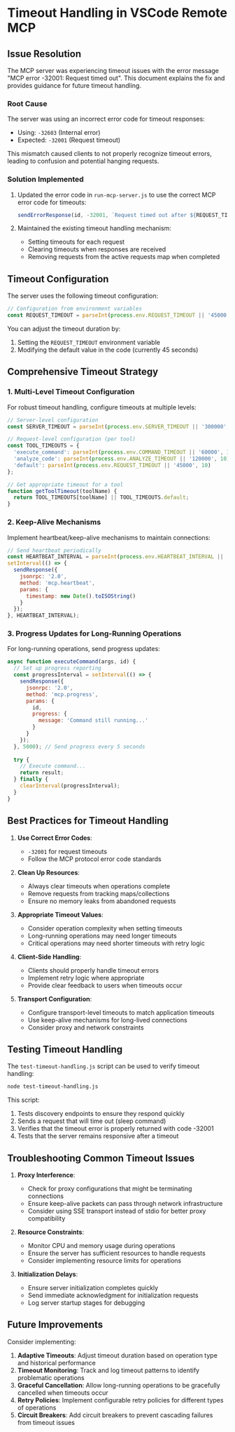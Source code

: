 # Timeout Handling in VSCode Remote MCP

## Issue Resolution

The MCP server was experiencing timeout issues with the error message "MCP error -32001: Request timed out". This document explains the fix and provides guidance for future timeout handling.

### Root Cause

The server was using an incorrect error code for timeout responses:
- Using: `-32603` (Internal error)
- Expected: `-32001` (Request timeout)

This mismatch caused clients to not properly recognize timeout errors, leading to confusion and potential hanging requests.

### Solution Implemented

1. Updated the error code in `run-mcp-server.js` to use the correct MCP error code for timeouts:
   ```javascript
   sendErrorResponse(id, -32001, `Request timed out after ${REQUEST_TIMEOUT}ms`);
   ```

2. Maintained the existing timeout handling mechanism:
   - Setting timeouts for each request
   - Clearing timeouts when responses are received
   - Removing requests from the active requests map when completed

## Timeout Configuration

The server uses the following timeout configuration:

```javascript
// Configuration from environment variables
const REQUEST_TIMEOUT = parseInt(process.env.REQUEST_TIMEOUT || '45000', 10);
```

You can adjust the timeout duration by:
1. Setting the `REQUEST_TIMEOUT` environment variable
2. Modifying the default value in the code (currently 45 seconds)

## Comprehensive Timeout Strategy

### 1. Multi-Level Timeout Configuration

For robust timeout handling, configure timeouts at multiple levels:

```javascript
// Server-level configuration
const SERVER_TIMEOUT = parseInt(process.env.SERVER_TIMEOUT || '300000', 10); // 5 minutes

// Request-level configuration (per tool)
const TOOL_TIMEOUTS = {
  'execute_command': parseInt(process.env.COMMAND_TIMEOUT || '60000', 10), // 1 minute
  'analyze_code': parseInt(process.env.ANALYZE_TIMEOUT || '120000', 10),   // 2 minutes
  'default': parseInt(process.env.REQUEST_TIMEOUT || '45000', 10)          // 45 seconds
};

// Get appropriate timeout for a tool
function getToolTimeout(toolName) {
  return TOOL_TIMEOUTS[toolName] || TOOL_TIMEOUTS.default;
}
```

### 2. Keep-Alive Mechanisms

Implement heartbeat/keep-alive mechanisms to maintain connections:

```javascript
// Send heartbeat periodically
const HEARTBEAT_INTERVAL = parseInt(process.env.HEARTBEAT_INTERVAL || '10000', 10);
setInterval(() => {
  sendResponse({
    jsonrpc: '2.0',
    method: 'mcp.heartbeat',
    params: {
      timestamp: new Date().toISOString()
    }
  });
}, HEARTBEAT_INTERVAL);
```

### 3. Progress Updates for Long-Running Operations

For long-running operations, send progress updates:

```javascript
async function executeCommand(args, id) {
  // Set up progress reporting
  const progressInterval = setInterval(() => {
    sendResponse({
      jsonrpc: '2.0',
      method: 'mcp.progress',
      params: {
        id,
        progress: {
          message: 'Command still running...'
        }
      }
    });
  }, 5000); // Send progress every 5 seconds
  
  try {
    // Execute command...
    return result;
  } finally {
    clearInterval(progressInterval);
  }
}
```

## Best Practices for Timeout Handling

1. **Use Correct Error Codes**:
   - `-32001` for request timeouts
   - Follow the MCP protocol error code standards

2. **Clean Up Resources**:
   - Always clear timeouts when operations complete
   - Remove requests from tracking maps/collections
   - Ensure no memory leaks from abandoned requests

3. **Appropriate Timeout Values**:
   - Consider operation complexity when setting timeouts
   - Long-running operations may need longer timeouts
   - Critical operations may need shorter timeouts with retry logic

4. **Client-Side Handling**:
   - Clients should properly handle timeout errors
   - Implement retry logic where appropriate
   - Provide clear feedback to users when timeouts occur

5. **Transport Configuration**:
   - Configure transport-level timeouts to match application timeouts
   - Use keep-alive mechanisms for long-lived connections
   - Consider proxy and network constraints

## Testing Timeout Handling

The `test-timeout-handling.js` script can be used to verify timeout handling:

```bash
node test-timeout-handling.js
```

This script:
1. Tests discovery endpoints to ensure they respond quickly
2. Sends a request that will time out (sleep command)
3. Verifies that the timeout error is properly returned with code -32001
4. Tests that the server remains responsive after a timeout

## Troubleshooting Common Timeout Issues

1. **Proxy Interference**:
   - Check for proxy configurations that might be terminating connections
   - Ensure keep-alive packets can pass through network infrastructure
   - Consider using SSE transport instead of stdio for better proxy compatibility

2. **Resource Constraints**:
   - Monitor CPU and memory usage during operations
   - Ensure the server has sufficient resources to handle requests
   - Consider implementing resource limits for operations

3. **Initialization Delays**:
   - Ensure server initialization completes quickly
   - Send immediate acknowledgment for initialization requests
   - Log server startup stages for debugging

## Future Improvements

Consider implementing:

1. **Adaptive Timeouts**: Adjust timeout duration based on operation type and historical performance
2. **Timeout Monitoring**: Track and log timeout patterns to identify problematic operations
3. **Graceful Cancellation**: Allow long-running operations to be gracefully cancelled when timeouts occur
4. **Retry Policies**: Implement configurable retry policies for different types of operations
5. **Circuit Breakers**: Add circuit breakers to prevent cascading failures from timeout issues